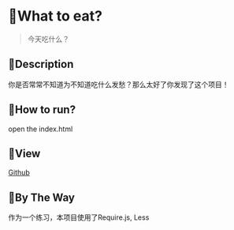 # 🍕What to eat?

> 今天吃什么？

## 🍔Description

你是否常常不知道为不知道吃什么发愁？那么太好了你发现了这个项目！

## 🍟How to run?

 open the index.html

## 🥗View

[Github](https://qingzhixing.github.io/What-to-eat)


## 🍛By The Way

作为一个练习，本项目使用了Require.js, Less